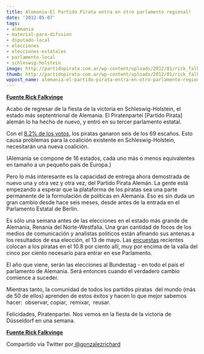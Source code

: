```yaml
---
title: Alemania-El Partido Pirata entra en otro parlamento regional!
date: '2012-05-07'
tags:
- alemania
- material-para-difusion
- diputado-local
- elecciones
- elecciones-estatales
- parlamento-local
- schleswig-holstein
image: http://partidopirata.com.ar/wp-content/uploads/2012/01/rick_falkvinge.jpg
thumb: http://partidopirata.com.ar/wp-content/uploads/2012/01/rick_falkvinge-150x150.jpg
wppost_name: alemania-el-partido-pirata-entra-en-otro-parlamento-regional
---
```


<strong><a href="http://falkvinge.net/2012/05/07/pirate-party-wins-again-enters-another-parliament/" target="_blank">Fuente Rick Falkvinge</a></strong>

Acabo de regresar de la fiesta de la victoria en Schleswig-Holstein, el estado más septentrional de Alemania. El Piratenpartei [Partido Pirata] alemán lo ha hecho de nuevo, y entró en su tercer parlamento estatal.

Con el <a href="http://wahlarchiv.tagesschau.de/flash/index.shtml?wahl=2012-05-06-LT-DE-SH">8.2% de los votos</a>, los piratas ganaron seis de los 69 escaños. Esto causa problemas para la coalición existente en Schleswig-Holstein, necesitarán una nueva coalición.

(Alemania se compone de 16 estados, cada uno más o menos equivalentes en tamaño a un pequeño país de Europa.)

Pero lo más interesante es la capacidad de entrega ahora demostrada de nuevo una y otra vez y otra vez, del Partido Pirata Alemán. La gente está empezando a esperar que la plataforma de los piratas sea una parte permanente de la formulación de políticas en Alemania. Eso es sin duda un gran cambio desde hace seis meses, desde antes de la entrada en el Parlamento Estatal de Berlín.

Es sólo una semana antes de las elecciones en el estado más grande de Alemania, Renania del Norte-Westfalia. Una gran cantidad de focos de los medios de comunicación y analistas politicos están afinando sus antenas a los resultados de esa elección, el 13 de mayo. Las <a href="http://www.wahlrecht.de/umfragen/landtage/nrw.htm">encuestas</a> recientes colocan a los piratas en el 10.8 por ciento allí, muy por encima de la valla del cinco por ciento necesario para entrar en ese Parlamento.

El año que viene, serán las elecciones al Bundestag - en todo el país el parlamento de Alemania. Será entonces cuando el verdadero cambio comience a suceder.

Mientras tanto, la comunidad de todos los partidos piratas  del mundo (más de 50 de ellos) aprenden de estos éxitos y hacen lo que mejor sabemos hacer:  observar, copiar,  remixar,  reusar.

Felicidades, Piratenpartei. Nos vemos en la fiesta de la victoria de Düsseldorf en una semana.

<strong><a href="http://falkvinge.net/2012/05/07/pirate-party-wins-again-enters-another-parliament/" target="_blank">Fuente Rick Falkvinge</a></strong>

Compartido vía Twitter por<a href="https://twitter.com/@gonzalezrichard" target="_blank"> @gonzalezrichard</a>
